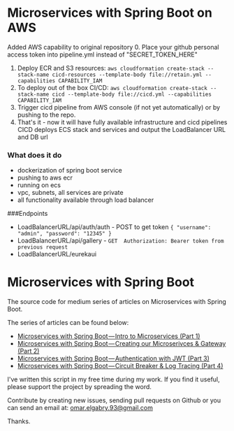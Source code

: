 # Microservices with Spring Boot on AWS
Added AWS capability to original repository
0. Place your github personal access token into pipeline.yml instead of "SECRET_TOKEN_HERE"  
1. Deploy ECR and S3 resources: `aws cloudformation create-stack --stack-name cicd-resources --template-body file://retain.yml --capabilities CAPABILITY_IAM`
2. To deploy out of the box CI/CD: `aws cloudformation create-stack --stack-name cicd --template-body file://cicd.yml --capabilities CAPABILITY_IAM`
3. Trigger cicd pipeline from AWS console (if not yet automatically) or by pushing to the repo.
4. That's it - now it will have fully available infrastructure and cicd pipelines
CICD deploys ECS stack and services and output the LoadBalancer URL and DB url

### What does it do
* dockerization of spring boot service
* pushing to aws ecr
* running on ecs
* vpc, subnets, all services are private 
* all functionality available through load balancer

###Endpoints
* LoadBalancerURL/api/auth/auth - POST to get token
  `{
  "username": "admin",
  "password": "12345"
  }`
* LoadBalancerURL/api/gallery - 
  `GET 
  Authorization: Bearer token from previous request`
* LoadBalancerURL/eurekaui

# Microservices with Spring Boot
The source code for medium series of articles on Microservices with Spring Boot. 

The series of articles can be found below:
- [Microservices with Spring Boot — Intro to Microservices (Part 1)](https://medium.com/omarelgabrys-blog/microservices-with-spring-boot-intro-to-microservices-part-1-c0d24cd422c3)
- [Microservices with Spring Boot — Creating our Microserivces & Gateway (Part 2)](https://medium.com/omarelgabrys-blog/microservices-with-spring-boot-creating-our-microserivces-gateway-part-2-31f8aa6b215b)
- [Microservices with Spring Boot — Authentication with JWT (Part 3)](https://medium.com/omarelgabrys-blog/microservices-with-spring-boot-authentication-with-jwt-part-3-fafc9d7187e8)
- [Microservices with Spring Boot — Circuit Breaker & Log Tracing (Part 4)](https://medium.com/omarelgabrys-blog/microservices-with-spring-boot-circuit-breaker-log-tracing-part-4-9cdf5e898988)

I've written this script in my free time during my work. If you find it useful, please support the project by spreading the word.

Contribute by creating new issues, sending pull requests on Github or you can send an email at: omar.elgabry.93@gmail.com

Thanks.
